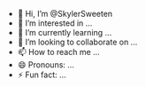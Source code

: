 - 👋 Hi, I’m @SkylerSweeten
- 👀 I’m interested in ...
- 🌱 I’m currently learning ...
- 💞️ I’m looking to collaborate on ...
- 📫 How to reach me ...
- 😄 Pronouns: ...
- ⚡ Fun fact: ...

<!---
SkylerSweeten/SkylerSweeten is a ✨ special ✨ repository because its `README.md` (this file) appears on your GitHub profile.
You can click the Preview link to take a look at your changes.
--->
